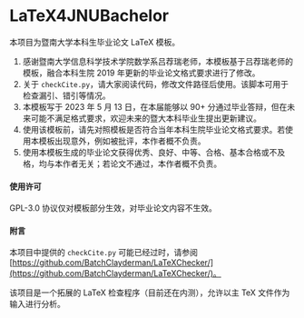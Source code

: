 # LaTeX4JNUBachelor

本项目为暨南大学本科生毕业论文 LaTeX 模板。

1) 感谢暨南大学信息科学技术学院数学系吕荐瑞老师，本模板基于吕荐瑞老师的模板，融合本科生院 2019 年更新的毕业论文格式要求进行了修改。
2) 关于 ``checkCite.py``，请大家阅读代码，修改文件路径后使用。该脚本可用于检查漏引、错引等情况。
3) 本模板写于 2023 年 5 月 13 日，在本届能够以 90+ 分通过毕业答辩，但在未来可能不满足格式要求，欢迎未来的暨大本科毕业生提出更新建议。
4) 使用该模板前，请先对照模板是否符合当年本科生院毕业论文格式要求。若使用本模板出现意外，例如被批评，本作者概不负责。
5) 使用本模板生成的毕业论文获得优秀、良好、中等、合格、基本合格或不及格，均与本作者无关；若论文不通过，本作者概不负责。

#### 使用许可

GPL-3.0 协议仅对模板部分生效，对毕业论文内容不生效。

#### 附言

本项目中提供的 ``checkCite.py`` 可能已经过时，请参阅 [https://github.com/BatchClayderman/LaTeXChecker/](https://github.com/BatchClayderman/LaTeXChecker/)。

该项目是一个拓展的 LaTeX 检查程序（目前还在内测），允许以主 TeX 文件作为输入进行分析。
